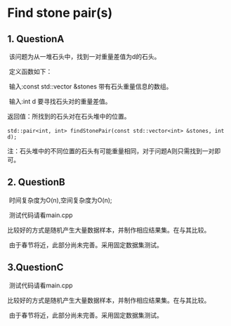 # Find stone pair(s)

## 1. QuestionA

​	该问题为从一堆石头中，找到一对重量差值为d的石头。

​    定义函数如下：

​	输入:const std::vector<int> &stones 带有石头重量信息的数组。

​	输入:int d 要寻找石头对的重量差值。

   返回值：所找到的石头对在石头堆中的位置。

​	`std::pair<int, int> findStonePair(const std::vector<int> &stones, int d);`

   注：石头堆中的不同位置的石头有可能重量相同，对于问题A则只需找到一对即可。

## 2. QuestionB

​		时间复杂度为O(n),空间复杂度为O(n);

​        测试代码请看main.cpp

​        比较好的方式是随机产生大量数据样本，并制作相应结果集。在与其比较。

​        由于春节将近，此部分尚未完善。采用固定数据集测试。

## 3.QuestionC

​        测试代码请看main.cpp

​        比较好的方式是随机产生大量数据样本，并制作相应结果集。在与其比较。

​        由于春节将近，此部分尚未完善。采用固定数据集测试。
